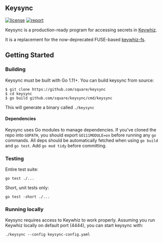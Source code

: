 Keysync
-------

[![license](https://img.shields.io/badge/license-apache_2.0-blue.svg?style=flat)](https://raw.githubusercontent.com/square/keysync/master/LICENSE.txt)
[![report](https://goreportcard.com/badge/github.com/square/keysync)](https://goreportcard.com/report/github.com/square/keysync)

Keysync is a production-ready program for accessing secrets in [Keywhiz](https://github.com/square/keywhiz).

It is a replacement for the now-deprecated FUSE-based [keywhiz-fs](https://github.com/square/keywhiz-fs).

## Getting Started

### Building

Keysync must be built with Go 1.11+. You can build keysync from source:

```
$ git clone https://github.com/square/keysync
$ cd keysync
$ go build github.com/square/keysync/cmd/keysync
```

This will generate a binary called `./keysync`

#### Dependencies

Keysync uses Go modules to manage dependencies. If you've cloned the repo into `GOPATH`, you should export `GO111MODULE=on` before running any `go` commands. All deps should be automatically fetched when using `go build` and `go test`. Add `go mod tidy` before committing.

### Testing

Entire test suite:

```
go test ./...
```

Short, unit tests only:

```
go test -short ./...
```

### Running locally

Keysync requires access to Keywhiz to work properly. Assuming you run Keywhiz locally on default port (4444), you can start keysync with:

```
./keysync --config keysync-config.yaml
```
